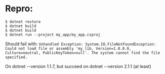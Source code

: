# Repro:

```
$ dotnet restore
$ dotnet build
$ dotnet build
$ dotnet run --project my_app/my_app.csproj
```

Should fail with:
`Unhandled Exception: System.IO.FileNotFoundException: Could not load file or assembly 'my_lib, Version=1.0.0.0, Culture=neutral, PublicKeyToken=null'. The system cannot find the file specified.`

On dotnet --version 1.1.7, but succeed on dotnet --version 2.1.1 (at least)
